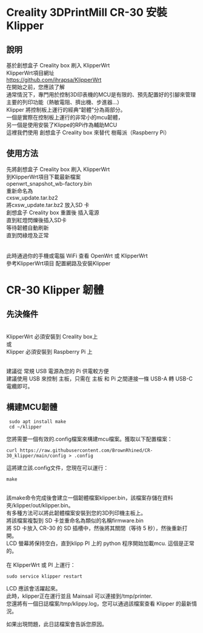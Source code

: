 # Creality 3DPrintMill CR-30 安裝 Klipper 
## 說明
基於創想盒子 Creality box 刷入 KlipperWrt
<br>KlipperWrt項目網址
<br>https://github.com/ihrapsa/KlipperWrt
<br>在開始之前，您應該了解 
<br>通常情況下，專門用於控制3D印表機的MCU是有限的、預先配置好的引腳來管理主要的列印功能（熱敏電阻、擠出機、步進器...）
<br>Klipper 將控制板上運行的經典“韌體”分為兩部分。
<br>一個是實際在控制板上運行的非常小的mcu韌體，
<br>另一個是使用安裝了Klippe的RPi作為輔助MCU
<br>這裡我們使用 創想盒子 Creality box 來替代 樹莓派（Raspberry Pi）


## 使用方法
先將創想盒子 Creality box 刷入 KlipperWrt
<br>到KlipperWrt項目下載最新檔案
<br>openwrt_snapshot_wb-factory.bin
<br>重新命名為
<br>cxsw_update.tar.bz2
<br>將cxsw_update.tar.bz2 放入SD 卡
<br>創想盒子 Creality box 重置後 插入電源
<br>直到紅燈閃爍後插入SD卡
<br>等待韌體自動刷新
<br>直到閃綠燈及正常
<br><br>
<br>此時通過你的手機或電腦 WiFi 查看 OpenWrt 或 KlipperWrt
<br>參考KlipperWrt項目 配置網路及安裝Klipper



# CR-30 Klipper 韌體
## 先決條件
<br>KlipperWrt 必須安裝到 Creality box上
<br>或
<br>Klipper 必須安裝到 Raspberry Pi 上

<br>建議從 常規 USB 電源為您的 Pi 供電較方便
<br>建議使用 USB 來控制 主板，只需在 主板 和 Pi 之間連接一條 USB-A 轉 USB-C 電纜即可。

## 構建MCU韌體
````
 sudo apt install make
 cd ~/klipper
````

您將需要一個有效的.config檔案來構建mcu檔案。獲取以下配置檔案：
````
curl https://raw.githubusercontent.com/BrownRhined/CR-30_klipper/main/config > .config
````

這將建立該.config文件，您現在可以運行：
````
make
````
<br>該make命令完成後會建立一個韌體檔案klipper.bin，該檔案存儲在資料夾/klipper/out/klipper.bin。
<br>有多種方法可以將此韌體檔案安裝到您的3D列印機主板上。
<br>將該檔案複製到 SD 卡並重命名為類似的名稱firmware.bin
<br>將 SD 卡放入 CR-30 的 SD 插槽中，然後將其關閉（等待 5 秒），然後重新打開。
<br>LCD 螢幕將保持空白，直到klipp PI 上的 python 程序開始加載mcu. 這個是正常的。
<br><br>
在 KlipperWrt 或 PI 上運行：
````
sudo service klipper restart
````
LCD 應該會活躍起來。
<br>此時，klipper正在運行並且 Mainsail 可以連接到/tmp/printer. 
<br>您還將有一個日誌檔案/tmp/klippy.log，您可以通過該檔案查看 Klipper 的最新情況。

如果出現問題，此日誌檔案會告訴您原因。

